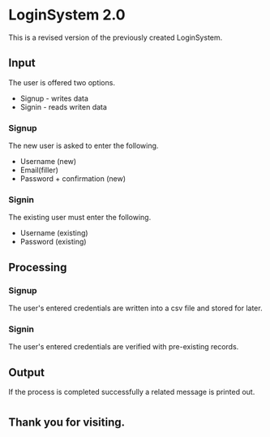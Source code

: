 # LoginSystem 2.0

This is a revised version of the previously created LoginSystem.  

## Input
The user is offered two options.
* Signup - writes data
* Signin - reads writen data  

### Signup
The new user is asked to enter the following. 
* Username (new)
* Email(filler)
* Password + confirmation (new)

### Signin
The existing user must enter the following.
* Username (existing)
* Password (existing)

## Processing
### Signup
The user's entered credentials are written into a csv file and stored for later.
### Signin
The user's entered credentials are verified with pre-existing records.

## Output
If the process is completed successfully a related message is printed out.
#
## Thank you for visiting.